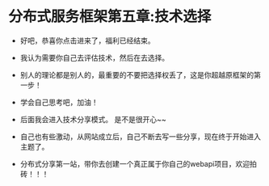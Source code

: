 ﻿# 分布式服务框架第五章:技术选择

-  好吧，恭喜你点击进来了，福利已经结束。
-  我认为需要你自己去评估技术，然后在去选择。
-  别人的理论都是别人的，最重要的不要把选择权丢了，这是你超越原框架的第一步！
-  学会自己思考吧，加油！
 
-  后面我会进入技术分享模式。 是不是很开心~~ 
-  自己也有些激动，从网站成立后，自己不断去写一些分享，现在终于开始进入主题了。
-  分布式分享第一站，带你去创建一个真正属于你自己的webapi项目，欢迎拍砖！！！

